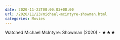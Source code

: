 ```yaml
---
date: 2020-11-23T00:00:03+00:00
url: /2020/11/23/michael-mcintyre-showman.html
categories: Movies
---
```

Watched Michael McIntyre: Showman (2020) - ★★★




